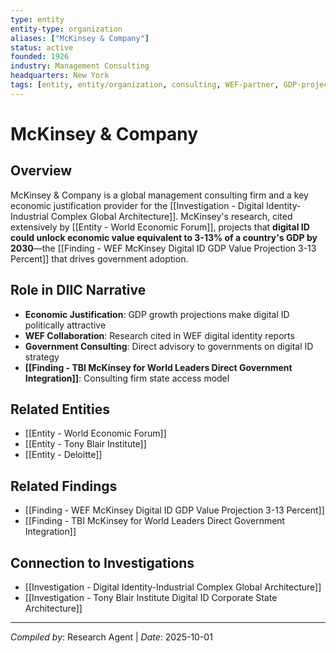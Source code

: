 ```yaml
---
type: entity
entity-type: organization
aliases: ["McKinsey & Company"]
status: active
founded: 1926
industry: Management Consulting
headquarters: New York
tags: [entity, entity/organization, consulting, WEF-partner, GDP-projections]
---
```


# McKinsey & Company

## Overview
McKinsey & Company is a global management consulting firm and a key economic justification provider for the [[Investigation - Digital Identity-Industrial Complex Global Architecture]]. McKinsey's research, cited extensively by [[Entity - World Economic Forum]], projects that **digital ID could unlock economic value equivalent to 3-13% of a country's GDP by 2030**—the [[Finding - WEF McKinsey Digital ID GDP Value Projection 3-13 Percent]] that drives government adoption.

## Role in DIIC Narrative
- **Economic Justification**: GDP growth projections make digital ID politically attractive
- **WEF Collaboration**: Research cited in WEF digital identity reports
- **Government Consulting**: Direct advisory to governments on digital ID strategy
- **[[Finding - TBI McKinsey for World Leaders Direct Government Integration]]**: Consulting firm state access model

## Related Entities
- [[Entity - World Economic Forum]]
- [[Entity - Tony Blair Institute]]
- [[Entity - Deloitte]]

## Related Findings
- [[Finding - WEF McKinsey Digital ID GDP Value Projection 3-13 Percent]]
- [[Finding - TBI McKinsey for World Leaders Direct Government Integration]]

## Connection to Investigations
- [[Investigation - Digital Identity-Industrial Complex Global Architecture]]
- [[Investigation - Tony Blair Institute Digital ID Corporate State Architecture]]

---
*Compiled by*: Research Agent | *Date*: 2025-10-01
